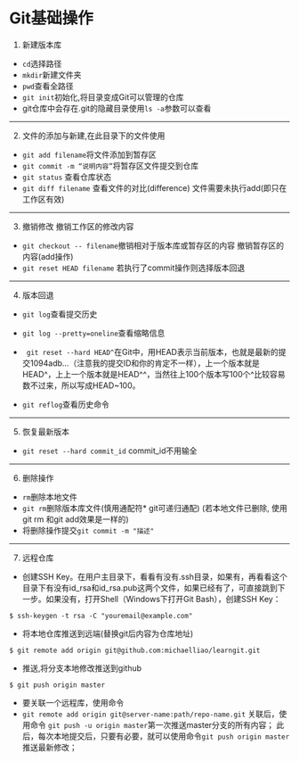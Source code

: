 # **Git基础操作**
1. 新建版本库
- `cd`选择路径
- `mkdir`新建文件夹
- `pwd`查看全路径
- `git init`初始化,将目录变成Git可以管理的仓库
- git仓库中会存在.git的隐藏目录使用`ls -a`参数可以查看
***
2. 文件的添加与新建,在此目录下的文件使用
- `git add filename`将文件添加到暂存区
- `git commit -m “说明内容”`将暂存区文件提交到仓库
- `git status` 查看仓库状态
- `git diff filename` 查看文件的对比(difference) 文件需要未执行add(即只在工作区有效)
- - -
3. 撤销修改
撤销工作区的修改内容
- `git checkout -- filename`撤销相对于版本库或暂存区的内容
撤销暂存区的内容(add操作)
- `git reset HEAD filename`
若执行了commit操作则选择版本回退
- - -
4. 版本回退
- `git log`查看提交历史
- `git log --pretty=oneline`查看缩略信息
- ` git reset --hard HEAD^`在Git中，用HEAD表示当前版本，也就是最新的提交1094adb...（注意我的提交ID和你的肯定不一样），上一个版本就是HEAD^，上上一个版本就是HEAD^^，当然往上100个版本写100个^比较容易数不过来，所以写成HEAD~100。

- `git reflog`查看历史命令
- - -
5. 恢复最新版本
- `git reset --hard commit_id`
commit_id不用输全
---
6. 删除操作
- `rm`删除本地文件
- `git rm`删除版本库文件(慎用通配符* git可递归通配)
(若本地文件已删除, 使用git rm <file>和git add<file>效果是一样的)
- 将删除操作提交`git commit -m "描述"`
- - -
7. 远程仓库
- 创建SSH Key。在用户主目录下，看看有没有.ssh目录，如果有，再看看这个目录下有没有id_rsa和id_rsa.pub这两个文件，如果已经有了，可直接跳到下一步。如果没有，打开Shell（Windows下打开Git Bash），创建SSH Key：
```
$ ssh-keygen -t rsa -C "youremail@example.com"
```
- 将本地仓库推送到远端(替换git后内容为仓库地址)
```
$ git remote add origin git@github.com:michaelliao/learngit.git
```
- 推送,将分支本地修改推送到github
```
$ git push origin master
```
- 要关联一个远程库，使用命令
- `git remote add origin git@server-name:path/repo-name.git` 关联后，使用命令
`git push -u origin master`第一次推送master分支的所有内容；
此后，每次本地提交后，只要有必要，就可以使用命令`git push origin master`推送最新修改；
